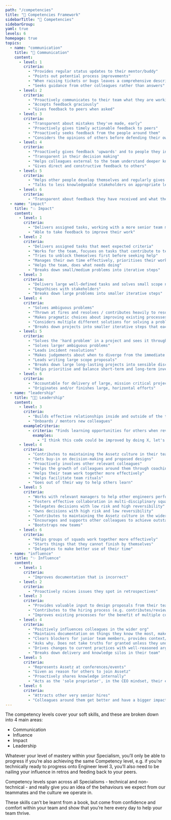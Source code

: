 ```yaml
---
path: "/competencies"
title: "📔 Competencies Framework"
sidebarTitle: "📔 Competencies"
sidebarGroup:
yaml: true
levels: 6
homepage: true
topics:
  - name: "communication"
    title: "💬 Communication"
    content:
      - level: 1
        criteria:
          - "Provides regular status updates to their mentor/buddy"
          - "Points out potential process improvements"
          - "When raising tickets or bugs leaves a comprehensive description"
          - "Seeks guidance from other colleagues rather than answers"
      - level: 2
        criteria:
          - "Proactively communicates to their team what they are working on, why, how it's going and what help they need"
          - "Accepts feedback graciously"
          - "Gives feedback to peers when asked"
      - level: 3
        criteria:
          - "Transparent about mistakes they've made, early"
          - "Proactively gives timely actionable feedback to peers"
          - "Proactively seeks feedback from the people around them"
          - "Considers the opinions of others before defending their own"
      - level: 4
        criteria:
          - "Proactively gives feedback 'upwards' and to people they interact with who are not in their team"
          - "Transparent in their decision making"
          - "Helps colleagues external to the team understand deeper knowledge known within the team"
          - "Gives direct and constructive feedback to others"
      - level: 5
        criteria:
          - "Helps other people develop themselves and regularly gives insightful, useful feedback to those around them"
          - "Talks to less knowledgeable stakeholders on appropriate level of abstraction"
      - level: 6
        criteria:
          - "Transparent about feedback they have received and what they are going to do differently"
  - name: "impact"
    title: "💥 Impact"
    content:
      - level: 1
        criteria:
          - "Delivers assigned tasks, working with a more senior team member"
          - "Able to take feedback to improve their work"
      - level: 2
        criteria:
          - "Delivers assigned tasks that meet expected criteria"
          - "Works for the team, focuses on tasks that contribute to team goals"
          - "Tries to unblock themselves first before seeking help"
          - "Manages their own time effectively, prioritises their workload well, on time for meetings, aware when blocking others and unblocks"
          - "Helps the team, does what needs doing"
          - "Breaks down small/medium problems into iterative steps"
      - level: 3
        criteria:
          - "Delivers large well-defined tasks and solves small scope not-well-defined problems"
          - "Empathises with stakeholders"
          - "Breaks down large problems into smaller iterative steps"
      - level: 4
        criteria:
          - "Solves ambiguous problems"
          - "Thrown at fires and resolves / contributes heavily to resolving them"
          - "Makes pragmatic choices about improving existing processes"
          - "Considers multiple different solutions for solving a problem"
          - "Breaks down projects into smaller iterative steps that each deliver value"
      - level: 5
        criteria:
          - "Solves the 'hard problem' in a project and sees it through to resolution"
          - "Solves larger ambiguous problems"
          - "Leads incident resolutions"
          - "Makes judgements about when to diverge from the immediate goal to achieve something else"
          - "Leads writing large scope proposals"
          - "Breaks down large long-lasting projects into sensible discrete chunks that compound to achieve a large goal"
          - "Helps prioritise and balance short-term and long-term investments, focusing on high impact, high value work"
      - level: 6
        criteria:
          - "Accountable for delivery of large, mission critical projects"
          - "Originates and/or finishes large, horizontal efforts"
  - name: "leadership"
    title: "👩‍💼 Leadership"
    content:
      - level: 3
        criteria:
          - "Builds effective relationships inside and outside of the team to promote trust and good working relationships"
          - "Onboards / mentors new colleagues"
        exampleCriteria:
          - criteria: "Finds learning opportunities for others when reviewing their work and follows it up"
            examples:
              - "I think this code could be improved by doing X, let's pair on it and I'll talk through why X is good for this"
      - level: 4
        criteria:
          - "Contributes to maintaining the Assetz culture in their team, helping new joiners"
          - "Gets buy-in on decision-making and proposed designs"
          - "Proactively involves other relevant colleagues"
          - "Helps the growth of colleagues around them through coaching and mentoring"
          - "Helps their team work together more effectively"
          - "Helps facilitate team rituals"
          - "Goes out of their way to help others learn"
      - level: 5
        criteria:
          - "Works with relevant managers to help other engineers perform and grow"
          - "Fosters effective collaboration in multi-disciplinary squads (backend, web)"
          - "Delegates decisions with low risk and high reversibility"
          - "Owns decisions with high risk and low reversibility"
          - "Contributes to maintaining the Assetz culture in the wider company"
          - "Encourages and supports other colleagues to achieve outstanding results"
          - "Bootstraps new teams"
      - level: 6
        criteria:
          - "Helps groups of squads work together more effectively"
          - "Starts things that they cannot finish by themselves"
          - "Delegates to make better use of their time"
  - name: "influence"
    title: "✨ Influence"
    content:
      - level: 1
        criteria:
          - "Improves documentation that is incorrect"
      - level: 2
        criteria:
          - "Proactively raises issues they spot in retrospectives"
      - level: 3
        criteria:
          - "Provides valuable input to design proposals from their team"
          - "Contributes to the hiring process (e.g. contributes/reviews interview exercises, does on-site pair programming tasks, helps conduct interviews)"
          - "Improves existing processes for the benefit of multiple colleagues"
      - level: 4
        criteria:
          - "Positively influences colleagues in the wider org"
          - "Maintains documentation on things they know the most, makes it easy for future colleagues to interact with systems/processes"
          - "Clears blockers for junior team members, provides context/guidance, or knows how to escalate"
          - "Asks why. Does not take truths for granted unless they understand exactly where they are coming from (especially with regards to regulation, compliance, etc)"
          - "Drives changes to current practices with well-reasoned arguments and a 'strong opinion, weakly held' mentality"
          - "Breaks down delivery and knowledge silos in their team"
      - level: 5
        criteria:
          - "Represents Assetz at conferences/events"
          - "Given as reason for others to join Assetz"
          - "Proactively shares knowledge internally"
          - "Acts as the 'sole proprietor', in the CEO mindset, their ego/agenda is not a factor in their thinking or decision making"
      - level: 6
        criteria:
          - "Attracts other very senior hires"
          - "Colleagues around them get better and have a bigger impact, faster"
---
```


The competency levels cover your soft skills, and these are broken down into 4 main areas:

- Communication
- Influence
- Impact
- Leadership

Whatever your level of mastery within your Specialism, you’ll only be able to progress if you’re also achieving the same Competency level, e.g. if you’re technically ready to progress onto Engineer level 3, you’ll also need to be nailing your influence in retros and feeding back to your peers.

Competency levels span across all Specialisms - technical and non-technical - and really give you an idea of the behaviours we expect from our teammates and the culture we operate in.

These skills can’t be learnt from a book, but come from confidence and comfort within your team and show that you’re here every day to help your team thrive.
